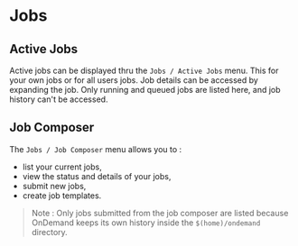 # Jobs

## Active Jobs
Active jobs can be displayed thru the `Jobs / Active Jobs` menu. This for your own jobs or for all users jobs. Job details can be accessed by expanding the job. Only running and queued jobs are listed here, and job history can't be accessed.

## Job Composer
The `Jobs / Job Composer` menu allows you to :
- list your current jobs,
- view the status and details of your jobs,
- submit new jobs,
- create job templates.

> Note : Only jobs submitted from the job composer are listed because OnDemand keeps its own history inside the `$(home)/ondemand` directory.